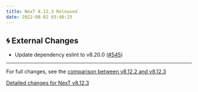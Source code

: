 ```yaml
---
title: NexT 8.12.3 Released
date: 2022-08-02 03:40:23
---
```


## 🌀 External Changes

- Update dependency eslint to v8.20.0 ([#545](https://github.com/next-theme/hexo-theme-next/pull/545))

***

For full changes, see the [comparison between v8.12.2 and v8.12.3](https://github.com/next-theme/hexo-theme-next/compare/v8.12.2...v8.12.3)

[Detailed changes for NexT v8.12.3](https://github.com/next-theme/hexo-theme-next/releases/tag/v8.12.3)
